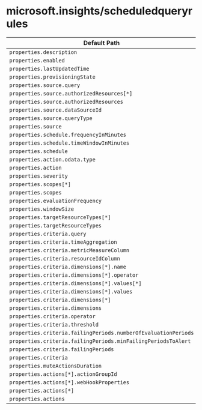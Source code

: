 # microsoft.insights/scheduledqueryrules

| Default Path | Alias |
|---|---|
| `properties.description` | `Microsoft.Insights/scheduledqueryrules/description` |
| `properties.enabled` | `Microsoft.Insights/scheduledqueryrules/enabled` |
| `properties.lastUpdatedTime` | `Microsoft.Insights/scheduledqueryrules/lastUpdatedTime` |
| `properties.provisioningState` | `Microsoft.Insights/scheduledqueryrules/provisioningState` |
| `properties.source.query` | `Microsoft.Insights/scheduledqueryrules/source.query` |
| `properties.source.authorizedResources[*]` | `Microsoft.Insights/scheduledqueryrules/source.authorizedResources[*]` |
| `properties.source.authorizedResources` | `Microsoft.Insights/scheduledqueryrules/source.authorizedResources` |
| `properties.source.dataSourceId` | `Microsoft.Insights/scheduledqueryrules/source.dataSourceId` |
| `properties.source.queryType` | `Microsoft.Insights/scheduledqueryrules/source.queryType` |
| `properties.source` | `Microsoft.Insights/scheduledqueryrules/source` |
| `properties.schedule.frequencyInMinutes` | `Microsoft.Insights/scheduledqueryrules/schedule.frequencyInMinutes` |
| `properties.schedule.timeWindowInMinutes` | `Microsoft.Insights/scheduledqueryrules/schedule.timeWindowInMinutes` |
| `properties.schedule` | `Microsoft.Insights/scheduledqueryrules/schedule` |
| `properties.action.odata.type` | `Microsoft.Insights/scheduledqueryrules/action.odata.type` |
| `properties.action` | `Microsoft.Insights/scheduledqueryrules/action` |
| `properties.severity` | `Microsoft.Insights/scheduledqueryrules/severity` |
| `properties.scopes[*]` | `Microsoft.Insights/scheduledqueryrules/scopes[*]` |
| `properties.scopes` | `Microsoft.Insights/scheduledqueryrules/scopes` |
| `properties.evaluationFrequency` | `Microsoft.Insights/scheduledqueryrules/evaluationFrequency` |
| `properties.windowSize` | `Microsoft.Insights/scheduledqueryrules/windowSize` |
| `properties.targetResourceTypes[*]` | `Microsoft.Insights/scheduledqueryrules/targetResourceTypes[*]` |
| `properties.targetResourceTypes` | `Microsoft.Insights/scheduledqueryrules/targetResourceTypes` |
| `properties.criteria.query` | `Microsoft.Insights/scheduledqueryrules/criteria.query` |
| `properties.criteria.timeAggregation` | `Microsoft.Insights/scheduledqueryrules/criteria.timeAggregation` |
| `properties.criteria.metricMeasureColumn` | `Microsoft.Insights/scheduledqueryrules/criteria.metricMeasureColumn` |
| `properties.criteria.resourceIdColumn` | `Microsoft.Insights/scheduledqueryrules/criteria.resourceIdColumn` |
| `properties.criteria.dimensions[*].name` | `Microsoft.Insights/scheduledqueryrules/criteria.dimensions[*].name` |
| `properties.criteria.dimensions[*].operator` | `Microsoft.Insights/scheduledqueryrules/criteria.dimensions[*].operator` |
| `properties.criteria.dimensions[*].values[*]` | `Microsoft.Insights/scheduledqueryrules/criteria.dimensions[*].values[*]` |
| `properties.criteria.dimensions[*].values` | `Microsoft.Insights/scheduledqueryrules/criteria.dimensions[*].values` |
| `properties.criteria.dimensions[*]` | `Microsoft.Insights/scheduledqueryrules/criteria.dimensions[*]` |
| `properties.criteria.dimensions` | `Microsoft.Insights/scheduledqueryrules/criteria.dimensions` |
| `properties.criteria.operator` | `Microsoft.Insights/scheduledqueryrules/criteria.operator` |
| `properties.criteria.threshold` | `Microsoft.Insights/scheduledqueryrules/criteria.threshold` |
| `properties.criteria.failingPeriods.numberOfEvaluationPeriods` | `Microsoft.Insights/scheduledqueryrules/criteria.failingPeriods.numberOfEvaluationPeriods` |
| `properties.criteria.failingPeriods.minFailingPeriodsToAlert` | `Microsoft.Insights/scheduledqueryrules/criteria.failingPeriods.minFailingPeriodsToAlert` |
| `properties.criteria.failingPeriods` | `Microsoft.Insights/scheduledqueryrules/criteria.failingPeriods` |
| `properties.criteria` | `Microsoft.Insights/scheduledqueryrules/criteria` |
| `properties.muteActionsDuration` | `Microsoft.Insights/scheduledqueryrules/muteActionsDuration` |
| `properties.actions[*].actionGroupId` | `Microsoft.Insights/scheduledqueryrules/actions[*].actionGroupId` |
| `properties.actions[*].webHookProperties` | `Microsoft.Insights/scheduledqueryrules/actions[*].webHookProperties` |
| `properties.actions[*]` | `Microsoft.Insights/scheduledqueryrules/actions[*]` |
| `properties.actions` | `Microsoft.Insights/scheduledqueryrules/actions` |

